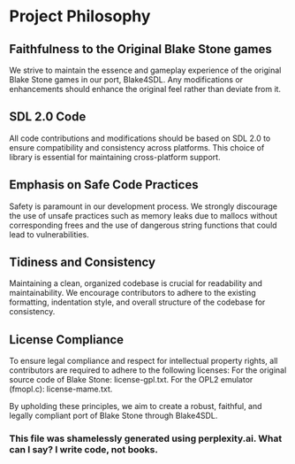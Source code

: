 # Project Philosophy

## Faithfulness to the Original Blake Stone games
We strive to maintain the essence and gameplay experience of the original Blake Stone games in our port, Blake4SDL. Any modifications or enhancements should enhance the original feel rather than deviate from it.

## SDL 2.0 Code
All code contributions and modifications should be based on SDL 2.0 to ensure compatibility and consistency across platforms. This choice of library is essential for maintaining cross-platform support.

## Emphasis on Safe Code Practices
Safety is paramount in our development process. We strongly discourage the use of unsafe practices such as memory leaks due to mallocs without corresponding frees and the use of dangerous string functions that could lead to vulnerabilities.

## Tidiness and Consistency
Maintaining a clean, organized codebase is crucial for readability and maintainability. We encourage contributors to adhere to the existing formatting, indentation style, and overall structure of the codebase for consistency.

## License Compliance
To ensure legal compliance and respect for intellectual property rights, all contributors are required to adhere to the following licenses:
For the original source code of Blake Stone: license-gpl.txt.
For the OPL2 emulator (fmopl.c): license-mame.txt.

By upholding these principles, we aim to create a robust, faithful, and legally compliant port of Blake Stone through Blake4SDL.

### This file was shamelessly generated using perplexity.ai. What can I say? I write code, not books.
